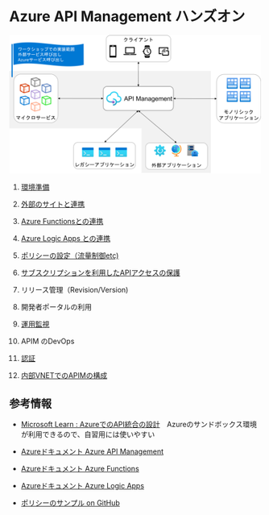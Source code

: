 # Azure API Management ハンズオン

<img src="images/api-target.png" alt="API連携のターゲット" width="500px">

1. [環境準備](setup-apim.md)
2. [外部のサイトと連携](api-simple.md)
3. [Azure Functionsとの連携](api-function.md)
4. [Azure Logic Apps との連携](api-logicapp.md)

5. [ポリシーの設定（流量制御etc)](api-policy.md)
6. [サブスクリプションを利用したAPIアクセスの保護](api-subscription.md)
7. リリース管理（Revision/Version)

8. 開発者ポータルの利用

9. [運用監視](api-monitor.md)

10. APIM のDevOps

11. [認証](api-security.md)

12. [内部VNETでのAPIMの構成](apim-vnet-internal/readme.md)


## 参考情報
* [Microsoft Learn : AzureでのAPI統合の設計](https://learn.microsoft.com/ja-jp/training/paths/architect-api-integration/)　Azureのサンドボックス環境が利用できるので、自習用には使いやすい
* [Azureドキュメント Azure API Management](https://learn.microsoft.com/ja-jp/azure/api-management/api-management-key-concepts)
* [Azureドキュメント Azure Functions](https://learn.microsoft.com/ja-jp/azure/azure-functions/functions-overview)
* [Azureドキュメント Azure Logic Apps](https://learn.microsoft.com/ja-jp/azure/logic-apps/logic-apps-overview)

* [ポリシーのサンプル on GitHub](https://github.com/Azure/api-management-policy-snippets)

<!-- https://azure.github.io/apim-lab/ -->